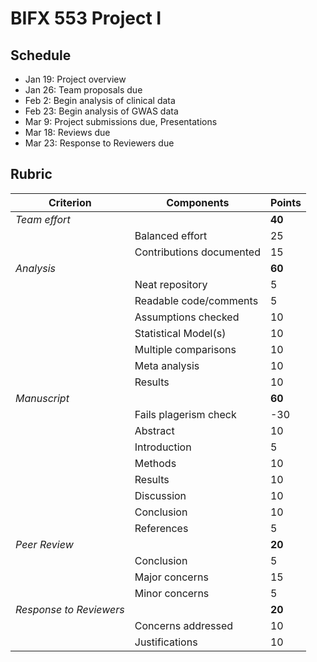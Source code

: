 BIFX 553 Project I
===================

Schedule
--------

- Jan 19: Project overview
- Jan 26: Team proposals due
- Feb 2: Begin analysis of clinical data 
- Feb 23: Begin analysis of GWAS data
- Mar 9: Project submissions due, Presentations
- Mar 18: Reviews due
- Mar 23: Response to Reviewers due


Rubric
------

| Criterion | Components | Points |
|-----------|------------|--------|
| *Team effort* | | **40** |
|     | Balanced effort | 25 |
|     | Contributions documented | 15 |
| *Analysis* | | **60** |
|     | Neat repository | 5 |
|     | Readable code/comments | 5 |
|     | Assumptions checked | 10 |
|     | Statistical Model(s) | 10 | 
|     | Multiple comparisons | 10 |
|     | Meta analysis | 10 |
|     | Results | 10 |
| *Manuscript* | | **60** |
|     | Fails plagerism check | -30 |
|     | Abstract | 10 |
|     | Introduction | 5 |
|     | Methods | 10 |
|     | Results | 10 | 
|     | Discussion | 10 |
|     | Conclusion | 10 |
|     | References | 5 |
| *Peer Review* | | **20** | 
|     | Conclusion | 5 |
|     | Major concerns | 15 |
|     | Minor concerns | 5 |
| *Response to Reviewers* | | **20** |
|     | Concerns addressed | 10 | 
|     | Justifications | 10 |
